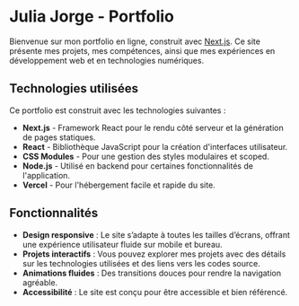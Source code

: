 # Julia Jorge - Portfolio

Bienvenue sur mon portfolio en ligne, construit avec [Next.js](https://nextjs.org/). Ce site présente mes projets, mes compétences, ainsi que mes expériences en développement web et en technologies numériques.

## Technologies utilisées

Ce portfolio est construit avec les technologies suivantes :
- **Next.js** - Framework React pour le rendu côté serveur et la génération de pages statiques.
- **React** - Bibliothèque JavaScript pour la création d'interfaces utilisateur.
- **CSS Modules** - Pour une gestion des styles modulaires et scoped.
- **Node.js** - Utilisé en backend pour certaines fonctionnalités de l'application.
- **Vercel** - Pour l'hébergement facile et rapide du site.

## Fonctionnalités

- **Design responsive** : Le site s’adapte à toutes les tailles d’écrans, offrant une expérience utilisateur fluide sur mobile et bureau.
- **Projets interactifs** : Vous pouvez explorer mes projets avec des détails sur les technologies utilisées et des liens vers les codes source.
- **Animations fluides** : Des transitions douces pour rendre la navigation agréable.
- **Accessibilité** : Le site est conçu pour être accessible et bien référencé.
